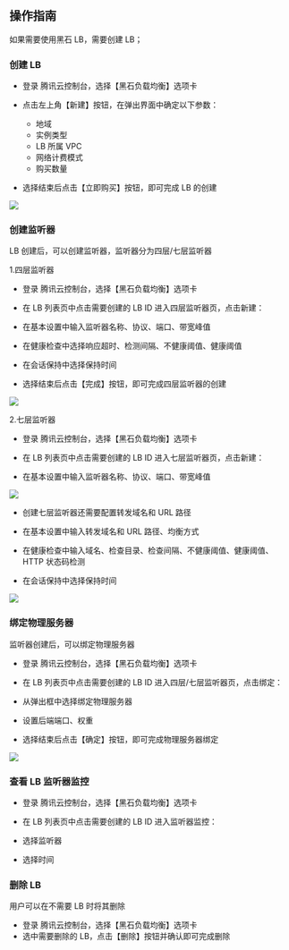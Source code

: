## 操作指南
如果需要使用黑石 LB，需要创建 LB；

### 创建 LB
* 登录 腾讯云控制台，选择【黑石负载均衡】选项卡
* 点击左上角【新建】按钮，在弹出界面中确定以下参数：

  *  地域
  *  实例类型
  *  LB 所属 VPC
  *  网络计费模式
  *  购买数量

* 选择结束后点击【立即购买】按钮，即可完成 LB 的创建

![](//mc.qcloudimg.com/static/img/107c40815948f1cf988485d2c32570ea/image.png)

### 创建监听器
LB 创建后，可以创建监听器，监听器分为四层/七层监听器

1.四层监听器

* 登录 腾讯云控制台，选择【黑石负载均衡】选项卡
* 在 LB 列表页中点击需要创建的 LB ID 进入四层监听器页，点击新建：

 * 在基本设置中输入监听器名称、协议、端口、带宽峰值
 * 在健康检查中选择响应超时、检测间隔、不健康阈值、健康阈值
 * 在会话保持中选择保持时间

*  选择结束后点击【完成】按钮，即可完成四层监听器的创建

![](//mc.qcloudimg.com/static/img/826d6dc70209c6f2a1c00825c09ea6f8/image.jpg)

2.七层监听器
* 登录 腾讯云控制台，选择【黑石负载均衡】选项卡
* 在 LB 列表页中点击需要创建的 LB ID 进入七层监听器页，点击新建：

 * 在基本设置中输入监听器名称、协议、端口、带宽峰值
 
![](//mc.qcloudimg.com/static/img/289b08050ed4549d9f96bd39e6165790/image.jpg)

* 创建七层监听器还需要配置转发域名和 URL 路径

 * 在基本设置中输入转发域名和 URL 路径、均衡方式
 * 在健康检查中输入域名、检查目录、检查间隔、不健康阈值、健康阈值、HTTP 状态码检测
 * 在会话保持中选择保持时间

![](//mc.qcloudimg.com/static/img/c3890839839c7e47ba65e37f2eb23641/image.jpg)

### 绑定物理服务器
监听器创建后，可以绑定物理服务器
* 登录 腾讯云控制台，选择【黑石负载均衡】选项卡
* 在 LB 列表页中点击需要创建的 LB ID 进入四层/七层监听器页，点击绑定：

 * 从弹出框中选择绑定物理服务器
 * 设置后端端口、权重

* 选择结束后点击【确定】按钮，即可完成物理服务器绑定

![](//mc.qcloudimg.com/static/img/aca3bac0e8ee6f6234df7f282c804061/image.jpg)

### 查看 LB 监听器监控

* 登录 腾讯云控制台，选择【黑石负载均衡】选项卡
* 在 LB 列表页中点击需要创建的 LB ID 进入监听器监控：

 * 选择监听器
 * 选择时间

### 删除 LB

用户可以在不需要 LB 时将其删除

* 登录 腾讯云控制台，选择【黑石负载均衡】选项卡
* 选中需要删除的 LB，点击【删除】按钮并确认即可完成删除
